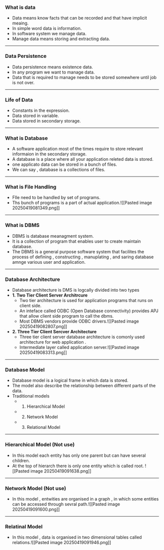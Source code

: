 ### **What is data**
- Data means know facts that can be recorded and that have implicit meaing.
- In simple word data is information.
- In software system we manage data.
- Manage data means storing and extracting data.

---
### **Data Persistence**
- Data persistence means existence data.
- In any program we want to manage data.
- Data that is required to manage needs to be stored somewhere until job is not over.
---
### **Life of Data**
- Constants in the expression.
- Data stored in variable.
- Data stored in secondary storage.
---
### **What is Database**
- A software application most of the times require to store relevant informaion in the secondary storage.
- A database is a place where all your application releted data is stored.
- one applicato data can be stored in a bunch of files.
- We can say , database is a collections of files.
---
### **What is File Handling**
- FIle need to be handled by set of programs.
- Ths bunch of programs is a part of actual application.![[Pasted image 20250419081349.png]]
---
### **What is DBMS**
- DBMS is database meanagment system.
- It is a collection of program that enables user to create  maintain database.
- The DBMS is a general purpose software system that facilites the process of defining , constructing , manuplating , and saring database amnge various user and application.
---
### **Database Architecture**
- Database architecture is DMS is logcally divided into two types 
- **1. Two Tier Client Server Architrcure**
	- Two tier architecture is used for application programs that runs on client side.
	- An inteface called ODBC (Open Database connectivity) provides APJ that allow client side program to call the dbms.
	- Most DBMS vendors provide ODBC drivers.![[Pasted image 20250419082807.png]] 
- **2. Three Tier Client Sercver Architecture**
	- Three tier client server database architecture is comonly used architecture for web application .
	- Intermediate layer called application server.![[Pasted image 20250419083313.png]]

---
### **Database Model**
- Database model is a logical frame in which data is stored.
- The model also describe the relationship between different parts of the data.
- Traditional models 
	- 1. Hierarchical Model
	- 2. Network Model
	- 3. Relational Model
---
### **Hierarchical Model (Not use)**
- In this model each entity has only one parent but can have several children.
- At the top of hierarch there is only one entity which is called root.
![[Pasted image 20250419091638.png]]

---
### **Network Model (Not use)**
- In this model , entwities are organised in a graph , in which some entities can be accessed through sevral path.![[Pasted image 20250419091600.png]]

---
### **Relatinal Model**
- In this model , data is organised in two dimensional tables called relations.![[Pasted image 20250419091946.png]]
